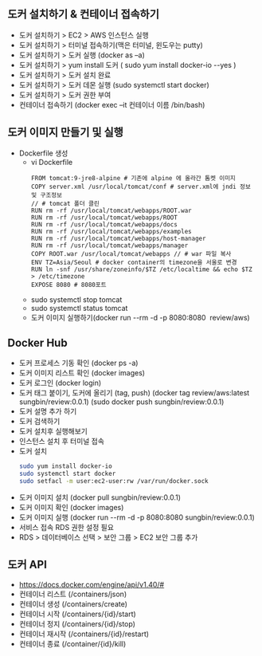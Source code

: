 ## 도커 설치하기 & 컨테이너 접속하기

- 도커 설치하기 > EC2 > AWS 인스턴스 실행 
- 도커 설치하기 > 터미널 접속하기(맥은 터미널, 윈도우는 putty)
- 도커 설치하기 > 도커 실행 (docker as –a)
- 도커 설치하기 > yum install 도커 ( sudo yum install docker-io --yes )
- 도커 설치하기 > 도커 설치 완료
- 도커 설치하기 > 도커 데몬 실행 (sudo systemctl start docker)
- 도커 설치하기 > 도커 권한 부여
- 컨테이너 접속하기 (docker exec –it 컨테이너 이름 /bin/bash)

## 도커 이미지 만들기 및 실행
- Dockerfile 생성
  * vi Dockerfile
    ``` docker
    FROM tomcat:9-jre8-alpine # 기존에 alpine 에 올라간 톰켓 이미지
    COPY server.xml /usr/local/tomcat/conf # server.xml에 jndi 정보 및 구조정보
    // # tomcat 폴더 클린
    RUN rm -rf /usr/local/tomcat/webapps/ROOT.war 
    RUN rm -rf /usr/local/tomcat/webapps/ROOT
    RUN rm -rf /usr/local/tomcat/webapps/docs
    RUN rm -rf /usr/local/tomcat/webapps/examples
    RUN rm -rf /usr/local/tomcat/webapps/host-manager
    RUN rm -rf /usr/local/tomcat/webapps/manager
    COPY ROOT.war /usr/local/tomcat/webapps // # war 파일 복사
    ENV TZ=Asia/Seoul # docker container의 timezone을 서울로 변경
    RUN ln -snf /usr/share/zoneinfo/$TZ /etc/localtime && echo $TZ > /etc/timezone
    EXPOSE 8080 # 8080포트
    ```
   * sudo systemctl stop tomcat
   * sudo systemctl status tomcat
   * 도커 이미지 실행하기(docker run --rm -d -p 8080:8080  review/aws) 

## Docker Hub
- 도커 프로세스 기동 확인 (docker ps -a)
- 도커 이미지 리스트 확인 (docker images)
- 도커 로그인 (docker login)
- 도커 태그 붙이기, 도커에 올리기 (tag, push) (docker tag review/aws:latest sungbin/review:0.0.1) (sudo docker push sungbin/review:0.0.1)
- 도커 설명 추가 하기
- 도커 검색하기
- 도커 설치후 실행해보기
- 인스턴스 설치 후 터미널 접속
- 도커 설치
  ``` bash
  sudo yum install docker-io
  sudo systemctl start docker
  sudo setfacl -m user:ec2-user:rw /var/run/docker.sock
  ```
- 도커 이미지 설치 (docker pull sungbin/review:0.0.1)
- 도커 이미지 확인 (docker images)
- 도커 이미지 실행 (docker run --rm -d -p 8080:8080  sungbin/review:0.0.1)
- 서비스 접속 RDS 권한 설정 필요
- RDS > 데이터베이스 선택 > 보안 그룹 > EC2 보안 그룹 추가 

## 도커 API
- https://docs.docker.com/engine/api/v1.40/#
- 컨테이너 리스트 (/containers/json)
- 컨테이너 생성 (/containers/create)
- 컨테이너 시작 (/containers/{id}/start)
- 컨테이너 정지 (/containers/{id}/stop)
- 컨테이너 재시작 (/containers/{id}/restart)
- 컨테이너 종료 (/container/{id}/kill)
